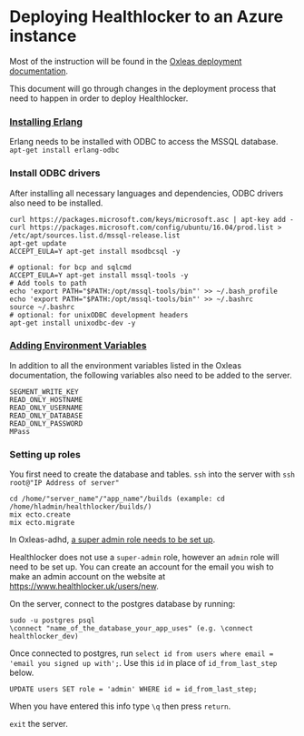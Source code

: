 # Deploying Healthlocker to an Azure instance

Most of the instruction will be found in the
[Oxleas deployment documentation](https://github.com/healthlocker/oxleas-adhd/blob/master/deployment_and_ssl_doc.md#create-an-ssl-certificate).

This document will go through changes in the deployment process that need to
happen in order to deploy Healthlocker.

### [Installing Erlang](https://github.com/healthlocker/oxleas-adhd/blob/master/deployment_and_ssl_doc.md#install-erlang)

Erlang needs to be installed with ODBC to access the MSSQL database.
`apt-get install erlang-odbc`

### Install ODBC drivers
After installing all necessary languages and dependencies, ODBC drivers also
need to be installed.
```
curl https://packages.microsoft.com/keys/microsoft.asc | apt-key add -
curl https://packages.microsoft.com/config/ubuntu/16.04/prod.list > /etc/apt/sources.list.d/mssql-release.list
apt-get update
ACCEPT_EULA=Y apt-get install msodbcsql -y
```

```
# optional: for bcp and sqlcmd
ACCEPT_EULA=Y apt-get install mssql-tools -y
# Add tools to path
echo 'export PATH="$PATH:/opt/mssql-tools/bin"' >> ~/.bash_profile
echo 'export PATH="$PATH:/opt/mssql-tools/bin"' >> ~/.bashrc
source ~/.bashrc
# optional: for unixODBC development headers
apt-get install unixodbc-dev -y
```

### [Adding Environment Variables](https://github.com/healthlocker/oxleas-adhd/blob/master/deployment_and_ssl_doc.md#add-environment-variables-to-azure)

In addition to all the environment variables listed in the Oxleas
documentation, the following variables also need to be added to the server.

```
SEGMENT_WRITE_KEY
READ_ONLY_HOSTNAME
READ_ONLY_USERNAME
READ_ONLY_DATABASE
READ_ONLY_PASSWORD
MPass
```

### Setting up roles
You first need to create the database and tables.
`ssh` into the server with `ssh root@"IP Address of server"`

```
cd /home/"server_name"/"app_name"/builds (example: cd /home/hladmin/healthlocker/builds/)
mix ecto.create
mix ecto.migrate
```

In Oxleas-adhd, [a super admin role needs to be set up](https://github.com/healthlocker/oxleas-adhd/blob/master/deployment_and_ssl_doc.md#add-super_admin-user-to-database).

Healthlocker does not use a `super-admin` role, however an `admin` role will
need to be set up. You can create an account for the email you wish to make an
admin account on the website at https://www.healthlocker.uk/users/new.

On the server, connect to the postgres database by running:
```
sudo -u postgres psql
\connect "name_of_the_database_your_app_uses" (e.g. \connect healthlocker_dev)
```

Once connected to postgres, run `select id from users where email = 'email you signed up with';`.
Use this `id` in place of `id_from_last_step` below.

`UPDATE users SET role = 'admin' WHERE id = id_from_last_step;`

When you have entered this info type `\q` then press `return`.

`exit` the server.
